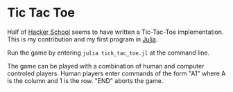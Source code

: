 Tic Tac Toe
===========

Half of [Hacker School](http://http://www.hackerschool.com/) seems to have written a
Tic-Tac-Toe implementation. This is my contribution and my first program in
[Julia](http://julialang.org/).

Run the game by entering `julia tick_tac_toe.jl` at the command line.

The game can be played with a combination of human and computer controled players.
Human players enter commands of the form "A1" where A is the column and 1 is the row.
"END" aborts the game.

